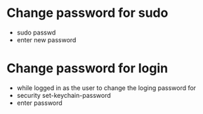# Change password for sudo

- sudo passwd
- enter new password

# Change password for login

- while logged in as the user to change the loging password for
- security set-keychain-password 
- enter password
